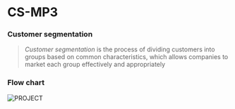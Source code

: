 # CS-MP3

### Customer segmentation
> *Customer segmentation* is the process of dividing customers into groups based on common characteristics, which allows companies to market each group effectively and appropriately

### Flow chart

![PROJECT](https://user-images.githubusercontent.com/56217969/108195813-5604d380-713e-11eb-8b73-9ffd6b13cc5e.jpg)
